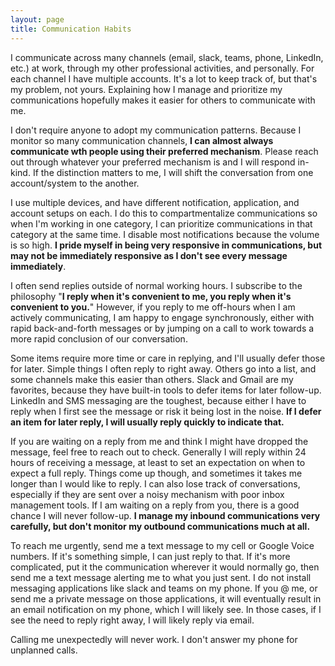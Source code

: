 ```yaml
---
layout: page
title: Communication Habits
---
```


I communicate across many channels (email, slack, teams, phone, LinkedIn, etc.) at work, through my other professional activities, and personally. For each channel I have multiple accounts. It's a lot to keep track of, but that's my problem, not yours. Explaining how I manage and prioritize my communications hopefully makes it easier for others to communicate with me.

I don't require anyone to adopt my communication patterns. Because I monitor so many communication channels, **I can almost always communicate wth people using their preferred mechanism**. Please reach out through whatever your preferred mechanism is and I will respond in-kind. If the distinction matters to me, I will shift the conversation from one account/system to the another. 

I use multiple devices, and have different notification, application, and account setups on each. I do this to compartmentalize communications so when I'm working in one category, I can prioritize communications in that category at the same time. I disable most notifications because the volume is so high. **I pride myself in being very responsive in communications, but may not be immediately responsive as I don't see every message immediately**.

I often send replies outside of normal working hours. I subscribe to the philosophy "**I reply when it's convenient to me, you reply when it's convenient to you.**" However, if you reply to me off-hours when I am actively communicating, I am happy to engage synchronously, either with rapid back-and-forth messages or by jumping on a call to work towards a more rapid conclusion of our conversation.

Some items require more time or care in replying, and I'll usually defer those for later. Simple things I often reply to right away. Others go into a list, and some channels make this easier than others. Slack and Gmail are my favorites, because they have built-in tools to defer items for later follow-up. LinkedIn and SMS messaging are the toughest, because either I have to reply when I first see the message or risk it being lost in the noise. **If I defer an item for later reply, I will usually reply quickly to indicate that.**

If you are waiting on a reply from me and think I might have dropped the message, feel free to reach out to check. Generally I will reply within 24 hours of receiving a message, at least to set an expectation on when to expect a full reply. Things come up though, and sometimes it takes me longer than I would like to reply. I can also lose track of conversations, especially if they are sent over a noisy mechanism with poor inbox management tools. If I am waiting on a reply from you, there is a good chance I will never follow-up. **I manage my inbound communications very carefully, but don't monitor my outbound communications much at all.**

To reach me urgently, send me a text message to my cell or Google Voice numbers. If it's something simple, I can just reply to that. If it's more complicated, put it the communication wherever it would normally go, then send me a text message alerting me to what you just sent. I do not install messaging applications like slack and teams on my phone. If you @ me, or send me a private message on those applications, it will eventually result in an email notification on my phone, which I will likely see. In those cases, if I see the need to reply right away, I will likely reply via email.

Calling me unexpectedly will never work. I don't answer my phone for unplanned calls.
